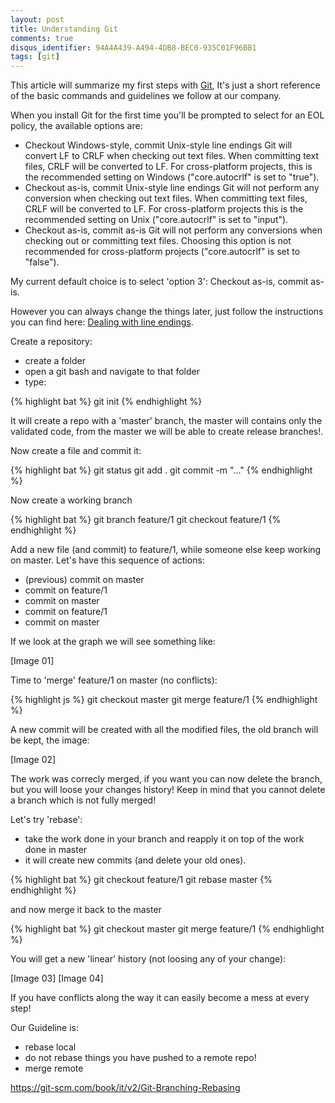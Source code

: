 ```yaml
---
layout: post
title: Understanding Git
comments: true
disqus_identifier: 94A4A439-A494-4DB8-BEC0-935C01F96BB1
tags: [git]
---
```


This article will summarize my first steps with [Git](https://git-scm.com),
It's just a short reference of the basic commands and guidelines we follow at our company.

When you install Git for the first time you'll be prompted to select for an EOL policy, the available options are:

- Checkout Windows-style, commit Unix-style line endings Git will convert LF to CRLF when checking out text files. When committing text files, CRLF will be converted to LF. For cross-platform projects, this is the recommended setting on Windows ("core.autocrlf" is set to "true").
- Checkout as-is, commit Unix-style line endings Git will not perform any conversion when checking out text files. When committing text files, CRLF will be converted to LF. For cross-platform projects this is the recommended setting on Unix ("core.autocrlf" is set to "input").
- Checkout as-is, commit as-is Git will not perform any conversions when checking out or committing text files. Choosing this option is not recommended for cross-platform projects ("core.autocrlf" is set to "false").

My current default choice is to select 'option 3': Checkout as-is, commit as-is. 

However you can always change the things later, just follow the instructions you can find here: [Dealing with line endings](https://help.github.com/articles/dealing-with-line-endings/).

Create a repository:

- create a folder
- open a git bash and navigate to that folder
- type:

{% highlight bat %}
git init
{% endhighlight %}

It will create a repo with a 'master' branch, the master will contains only the validated code, from the master we will be able to create release branches!.

Now create a file and commit it:

{% highlight bat %}
git status
git add .
git commit -m "..."
{% endhighlight %}

Now create a working branch

{% highlight bat %}
git branch feature/1
git checkout feature/1
{% endhighlight %}

Add a new file (and commit) to feature/1, while someone else keep working on master.
Let's have this sequence of actions:

- (previous) commit on master
- commit on feature/1
- commit on master
- commit on feature/1
- commit on master

If we look at the graph we will see something like:

[Image 01]

Time to 'merge' feature/1 on master (no conflicts):

{% highlight js %}
git checkout master
git merge feature/1
{% endhighlight %}

A new commit will be created with all the modified files, the old branch will be kept, the image:

[Image 02]

The work was correcly merged, if you want you can now delete the branch, but you will loose your changes history!
Keep in mind that you cannot delete a branch which is not fully merged!

Let's try 'rebase':

- take the work done in your branch and reapply it on top of the work done in master
- it will create new commits (and delete your old ones).

{% highlight bat %}
git checkout feature/1
git rebase master
{% endhighlight %}

and now merge it back to the master

{% highlight bat %}
git checkout master
git merge feature/1
{% endhighlight %}

You will get a new 'linear' history (not loosing any of your change):

[Image 03]
[Image 04]

If you have conflicts along the way it can easily become a mess at every step!

Our Guideline is:
- rebase local
- do not rebase things you have pushed to a remote repo!
- merge remote

https://git-scm.com/book/it/v2/Git-Branching-Rebasing


